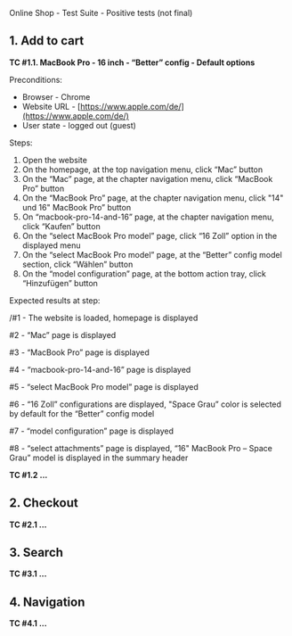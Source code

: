 Online Shop - Test Suite - Positive tests (not final)

## 1. Add to cart

**TC #1.1. MacBook Pro - 16 inch - “Better” config - Default options**

Preconditions:

- Browser - Chrome
- Website URL - [https://www.apple.com/de/](https://www.apple.com/de/)
- User state - logged out (guest)

Steps:

1. Open the website
2. On the homepage, at the top navigation menu, click “Mac” button
3. On the “Mac” page, at the chapter navigation menu, click “MacBook Pro” button
4. On the “MacBook Pro” page, at the chapter navigation menu, click "14" und 16" MacBook Pro” button
5. On “macbook-pro-14-and-16” page, at the chapter navigation menu, click “Kaufen” button
6. On the “select MacBook Pro model” page, click “16 Zoll” option in the displayed menu
7. On the “select MacBook Pro model” page, at the “Better” config model section, click “Wählen” button
8. On the “model configuration” page, at the bottom action tray, click “Hinzufügen” button

Expected results at step:

/#1 - The website is loaded, homepage is displayed

#2 - “Mac” page is displayed

#3 - “MacBook Pro” page is displayed

#4 - “macbook-pro-14-and-16” page is displayed

#5 - “select MacBook Pro model” page is displayed

#6 - “16 Zoll” configurations are displayed, "Space Grau” color is selected by default for the “Better” config model

#7 - “model configuration” page is displayed

#8 - “select attachments” page is displayed, “16" MacBook Pro – Space Grau” model is displayed in the summary header

**TC #1.2 ...**

## 2. Checkout

**TC #2.1 ...**

## 3. Search

**TC #3.1 ...**

## 4. Navigation

**TC #4.1 ...**
